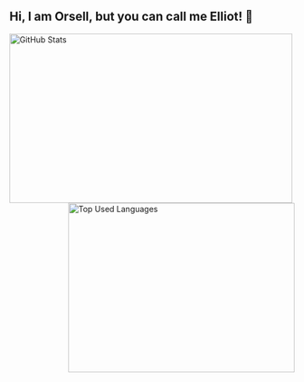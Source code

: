 ## Hi, I am Orsell, but you can call me Elliot! 👋


<img src="https://github-readme-stats.vercel.app/api?username=orsellgaming&theme=github_dark_dimmed&show_icons=true" alt="GitHub Stats" align="left" width="500" height="300">
<img src="https://github-readme-stats.vercel.app/api/top-langs/?username=orsellgaming&theme=github_dark_dimmed&show_icons=true" alt="Top Used Languages" align="right" width="400" height="300">
